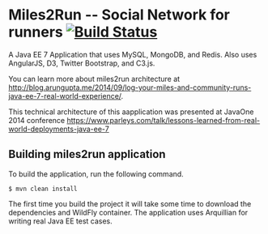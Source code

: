 Miles2Run -- Social Network for runners [![Build Status](https://travis-ci.org/miles2run/miles2run.svg?branch=master)](https://travis-ci.org/miles2run/miles2run)
=============
A Java EE 7 Application that uses MySQL, MongoDB, and Redis. Also uses AngularJS, D3, Twitter Bootstrap, and C3.js.

You can learn more about miles2run architecture at http://blog.arungupta.me/2014/09/log-your-miles-and-community-runs-java-ee-7-real-world-experience/.

This technical architecture of this aapplication was presented at JavaOne 2014 conference https://www.parleys.com/talk/lessons-learned-from-real-world-deployments-java-ee-7

## Building miles2run application

To build the application, run the following command.

```
$ mvn clean install
```
The first time you build the project it will take some time to download the dependencies and WildFly container.
The application uses Arquillian for writing real Java EE test cases. 
